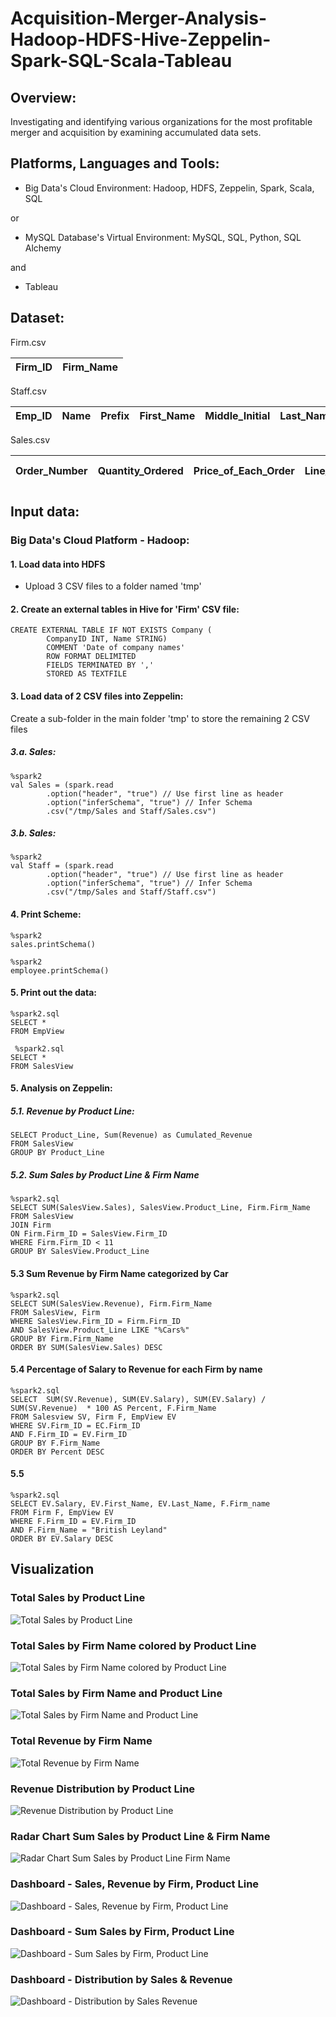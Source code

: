 # Acquisition-Merger-Analysis-Hadoop-HDFS-Hive-Zeppelin-Spark-SQL-Scala-Tableau

## Overview:

Investigating and identifying various organizations for the most profitable merger and acquisition by examining accumulated data sets.

## Platforms, Languages and Tools:

- Big Data's Cloud Environment: Hadoop, HDFS, Zeppelin, Spark, Scala, SQL

or

- MySQL Database's Virtual Environment: MySQL, SQL, Python, SQL Alchemy

and

- Tableau

## Dataset:

Firm.csv

| Firm_ID | Firm_Name |
|-|-|

Staff.csv

| Emp_ID | Name | Prefix | First_Name | Middle_Initial | Last_Name | Gender | E_Mail | Father_Name | Mother_Name | Mother_Maiden_Name | Date_of_Birth | Time_of_Birth | Age_in_Yrs | Weight_in_Kgs | Date_of_Joining | Quarter_of_Joining | Half_of_Joining | Year_of_Joining | Month_of_Joining | Month_Name_of_Joining | Short_Month | Day_of_Joining | DOW_of_Joining | Short_DOW | Age_in_Company_Years | Salary | SSN | Phone_No | Place_Name | County | City | State | Zip | Region | User_Name | Password | Firm_ID | 
|-|-|-|-|-|-|-|-|-|-|-|-|-|-|-|-|-|-|-|-|-|-|-|-|-|-|-|-|-|-|-|-|-|-|-|-|-|-|

Sales.csv

| Order_Number | Quantity_Ordered | Price_of_Each_Order | Line_Number | Sales | Revenue | Order_Date | Status | Quarter_ID | Month_ID | Year_ID | Product_Line | MSRP | Product_Code | Customer_Name | Phone | Address_Line 1 | Address_Line 2 | City | State | Postal_Code | Country | Territory | Contact_Last_Name | Contact_First_Name | Deal_Size | Firm_ID | 
|-|-|-|-|-|-|-|-|-|-|-|-|-|-|-|-|-|-|-|-|-|-|-|-|-|-|-|

## Input data:

### Big Data's Cloud Platform - Hadoop:

#### 1. Load data into HDFS

- Upload 3 CSV files to a folder named 'tmp'

#### 2. Create an external tables in Hive for 'Firm' CSV file:
```
CREATE EXTERNAL TABLE IF NOT EXISTS Company (
		CompanyID INT, Name STRING)
		COMMENT 'Date of company names'
		ROW FORMAT DELIMITED
		FIELDS TERMINATED BY ','
		STORED AS TEXTFILE
```

#### 3. Load data of 2 CSV files into Zeppelin:

Create a sub-folder in the main folder 'tmp' to store the remaining 2 CSV files

##### 3.a. Sales:

```
%spark2
val Sales = (spark.read
		.option("header", "true") // Use first line as header
		.option("inferSchema", "true") // Infer Schema
		.csv("/tmp/Sales and Staff/Sales.csv")
```

##### 3.b. Sales:
```
%spark2
val Staff = (spark.read
		.option("header", "true") // Use first line as header
		.option("inferSchema", "true") // Infer Schema
		.csv("/tmp/Sales and Staff/Staff.csv")
```

#### 4. Print Scheme:
```
%spark2
sales.printSchema()
```

```
%spark2
employee.printSchema()
```

#### 5. Print out the data:
```
%spark2.sql
SELECT *
FROM EmpView
```

```
 %spark2.sql
SELECT *
FROM SalesView
```

#### 5. Analysis on Zeppelin:

##### 5.1. Revenue by Product Line:
```
SELECT Product_Line, Sum(Revenue) as Cumulated_Revenue 
FROM SalesView
GROUP BY Product_Line
```

##### 5.2. Sum Sales by Product Line & Firm Name
```
%spark2.sql
SELECT SUM(SalesView.Sales), SalesView.Product_Line, Firm.Firm_Name
FROM SalesView
JOIN Firm 
ON Firm.Firm_ID = SalesView.Firm_ID
WHERE Firm.Firm_ID < 11
GROUP BY SalesView.Product_Line
```

#### 5.3 Sum Revenue by Firm Name categorized by Car
```
%spark2.sql
SELECT SUM(SalesView.Revenue), Firm.Firm_Name 
FROM SalesView, Firm 
WHERE SalesView.Firm_ID = Firm.Firm_ID 
AND SalesView.Product_Line LIKE "%Cars%" 
GROUP BY Firm.Firm_Name  
ORDER BY SUM(SalesView.Sales) DESC
```

#### 5.4 Percentage of Salary to Revenue for each Firm by name
```
%spark2.sql
SELECT  SUM(SV.Revenue), SUM(EV.Salary), SUM(EV.Salary) / SUM(SV.Revenue)  * 100 AS Percent, F.Firm_Name 
FROM Salesview SV, Firm F, EmpView EV
WHERE SV.Firm_ID = EC.Firm_ID 
AND F.Firm_ID = EV.Firm_ID  
GROUP BY F.Firm_Name
ORDER BY Percent DESC

```

#### 5.5 
```
%spark2.sql
SELECT EV.Salary, EV.First_Name, EV.Last_Name, F.Firm_name  
FROM Firm F, EmpView EV
WHERE F.Firm_ID = EV.Firm_ID 
AND F.Firm_Name = "British Leyland"  
ORDER BY EV.Salary DESC

```

## Visualization

### Total Sales by Product Line

![Total Sales by Product Line](https://user-images.githubusercontent.com/70437668/139526107-6ee7c0f3-44e9-4165-95c0-6c6813a0b0c4.jpg)

### Total Sales by Firm Name colored by Product Line

![Total Sales by Firm Name colored by Product Line](https://user-images.githubusercontent.com/70437668/139526104-89c67f37-d8ff-4d2b-9d65-fa53e9f6c154.jpg)

### Total Sales by Firm Name and Product Line

![Total Sales by Firm Name and Product Line](https://user-images.githubusercontent.com/70437668/139526100-b9141193-da74-43d8-bdea-d8e2984db625.jpg)

### Total Revenue by Firm Name

![Total Revenue by Firm Name](https://user-images.githubusercontent.com/70437668/139526095-8d6f0f1d-5138-41b1-81f2-de4b19094cd1.jpg)

### Revenue Distribution by Product Line

![Revenue Distribution by Product Line](https://user-images.githubusercontent.com/70437668/139526093-714841ef-c2f8-4b46-b599-9c079901796c.jpg)

### Radar Chart Sum Sales by Product Line & Firm Name

![Radar Chart Sum Sales by Product Line   Firm Name](https://user-images.githubusercontent.com/70437668/139621278-a30cfe87-8b26-40a2-b738-1a8bfa89004a.jpg)

### Dashboard - Sales, Revenue by Firm, Product Line

![Dashboard - Sales, Revenue by Firm, Product Line](https://user-images.githubusercontent.com/70437668/139526090-327daecd-fd93-4ad3-a2e7-e79ff10487a2.jpg)

### Dashboard - Sum Sales by Firm, Product Line

![Dashboard - Sum Sales by Firm, Product Line](https://user-images.githubusercontent.com/70437668/139621296-820ee1d0-0314-48a9-87ec-d87ff038d324.jpg)

### Dashboard - Distribution by Sales & Revenue

![Dashboard - Distribution by Sales   Revenue](https://user-images.githubusercontent.com/70437668/139621303-d7bd0065-1456-448b-83bd-0bf9bfe7aeeb.jpg)

